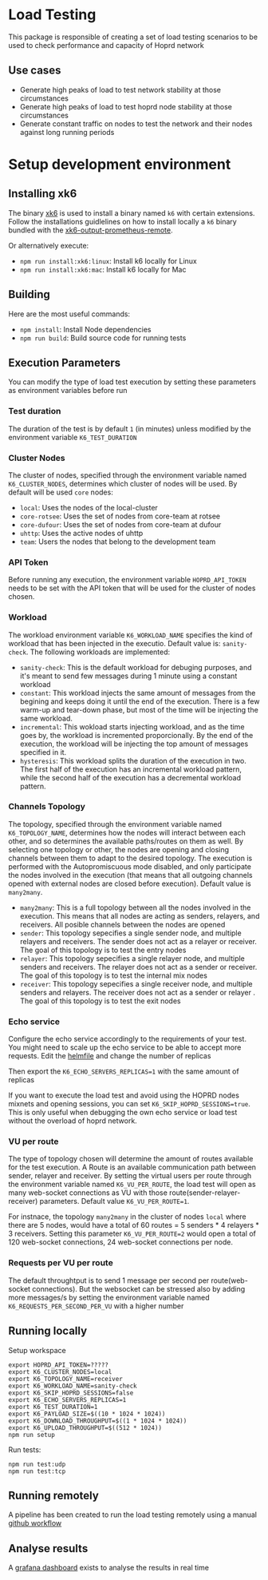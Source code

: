 # Load Testing

This package is responsible of creating a set of load testing scenarios to be used to check performance and capacity of Hoprd network

## Use cases

- Generate high peaks of load to test network stability at those circumstances
- Generate high peaks of load to test hoprd node stability at those circumstances
- Generate constant traffic on nodes to test the network and their nodes against long running periods

# Setup development environment

## Installing xk6

The binary [xk6](https://github.com/grafana/xk6) is used to install a binary named `k6` with certain extensions. Follow the installations guidlelines on how to install locally a `k6` binary bundled with the [xk6-output-prometheus-remote](https://github.com/grafana/xk6-output-prometheus-remote). 

Or alternatively execute:
- `npm run install:xk6:linux`: Install k6 locally for Linux
- `npm run install:xk6:mac`: Install k6 locally for Mac

## Building


Here are the most useful commands:

- `npm install`: Install Node dependencies
- `npm run build`: Build source code for running tests

## Execution Parameters

You can modify the type of load test execution by setting these parameters as environment variables before run

### Test duration

The duration of the test is by default `1` (in minutes) unless modified by the environment variable `K6_TEST_DURATION`

### Cluster Nodes 

The cluster of nodes, specified through the environment variable named `K6_CLUSTER_NODES`,  determines which cluster of nodes will be used. By default will be used `core` nodes:
- `local`: Uses the nodes of the local-cluster 
- `core-rotsee`: Uses the set of nodes from core-team at rotsee
- `core-dufour`: Uses the set of nodes from core-team at dufour
- `uhttp`: Uses the active nodes of uhttp
- `team`: Users the nodes that belong to the development team

### API Token

Before running any execution, the environment variable `HOPRD_API_TOKEN` needs to be set with the API token that will be used for the cluster of nodes chosen.

### Workload

The workload environment variable `K6_WORKLOAD_NAME` specifies the kind of workload that has been injected in the executio. Default value is: `sanity-check`. The following workloads are implemented:

- `sanity-check`: This is the default workload for debuging purposes, and it's meant to send few messages during 1 minute using a constant workload
- `constant`: This workload injects the same amount of messages from the begining and keeps doing it until the end of the execution. There is a few warm-up and tear-down phase, but most of the time will be injecting the same workload.
- `incremental`: This wokload starts injecting workload, and as the time goes by, the workload is incremented proporcionally. By the end of the execution, the workload will be injecting the top amount of messages specified in it.
- `hysteresis`: This workload splits the duration of the execution in two. The first half of the execution has an incremental workload pattern, while the second half of the execution has a decremental workload pattern.

### Channels Topology

The topology, specified through the environment variable named `K6_TOPOLOGY_NAME`,  determines how the nodes will interact between each other, and so determines the available paths/routes on them as well. By selecting one topology or other, the nodes are opening and closing channels between them to adapt to the desired topology. The execution is performed with the Autopromiscuous mode disabled, and only participate the nodes involved in the execution (that means that all outgoing channels opened with external nodes are closed before execution). Default value is `many2many`.

- `many2many`: This is a full topology between all the nodes involved in the execution. This means that all nodes are acting as senders, relayers, and receivers. All posible channels between the nodes are opened
- `sender`: This topology sepecifies a single sender node, and multiple relayers and receivers. The sender does not act as a relayer or receiver. The goal of this topology is to test the entry nodes
- `relayer`: This topology sepecifies a single relayer node, and multiple senders and receivers. The relayer does not act as a sender or receiver. The goal of this topology is to test the internal mix nodes
- `receiver`: This topology sepecifies a single receiver node, and multiple senders and relayers. The receiver does not act as a sender or relayer . The goal of this topology is to test the exit nodes

### Echo service

Configure the echo service accordingly to the requirements of your test. You might need to scale up the echo service to be able to accept more requests.
Edit the [helmfile](https://github.com/hoprnet/gitops/blob/master/argocd/apps/k6-operator/helmfile.yaml#L33) and change the number of replicas

Then export the `K6_ECHO_SERVERS_REPLICAS=1` with the same amount of replicas

If you want to execute the load test and avoid using the HOPRD nodes mixnets and opening sessions, you can set `K6_SKIP_HOPRD_SESSIONS=true`. This is only useful when debugging the own echo service or load test without the overload of hoprd network.

### VU per route

The type of topology chosen will determine the amount of routes available for the test execution. A Route is an available communication path between sender, relayer and receiver. 
By setting the virtual users per route through the environment variable named `K6_VU_PER_ROUTE`, the load test will open as many web-socket connections as VU with those route(sender-relayer-receiver) parameters. Default value `K6_VU_PER_ROUTE=1`.

For instnace, the topology `many2many` in the cluster of nodes `local` where there are 5 nodes, would have a total of 60 routes = 5 senders * 4 relayers * 3 receivers.
Setting this parameter `K6_VU_PER_ROUTE=2` would open a total of 120 web-socket connections, 24 web-socket connections per node.

### Requests per VU per route

The default throughtput is to send 1 message per second per route(web-socket connections). But the websocket can be stressed also by adding more messages/s by setting the environment variable named `K6_REQUESTS_PER_SECOND_PER_VU` with a higher number

## Running locally

Setup workspace
```
export HOPRD_API_TOKEN=?????
export K6_CLUSTER_NODES=local
export K6_TOPOLOGY_NAME=receiver
export K6_WORKLOAD_NAME=sanity-check
export K6_SKIP_HOPRD_SESSIONS=false
export K6_ECHO_SERVERS_REPLICAS=1
export K6_TEST_DURATION=1
export K6_PAYLOAD_SIZE=$((10 * 1024 * 1024))
export K6_DOWNLOAD_THROUGHPUT=$((1 * 1024 * 1024))
export K6_UPLOAD_THROUGHPUT=$((512 * 1024))
npm run setup
```

Run tests:
```
npm run test:udp
npm run test:tcp
```

## Running remotely

A pipeline has been created to run the load testing remotely using a manual [github workflow](https://github.com/hoprnet/hoprnet/actions/workflows/load-tests.yaml) 

## Analyse results

A [grafana dashboard](https://grafana.staging.hoprnet.link/d/load-tests-results/load-tests-results?orgId=1&from=now-30m&to=now) exists to analyse the results in real time 